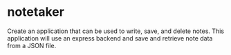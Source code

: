 # notetaker

Create an application that can be used to write, save, and delete notes. This application will use an express backend and save and retrieve note data from a JSON file.